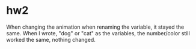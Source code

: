 # hw2

When changing the animation when renaming the variable, it stayed the same.
When I wrote, "dog" or "cat" as the variables, the number/color still worked the same, nothing changed.

